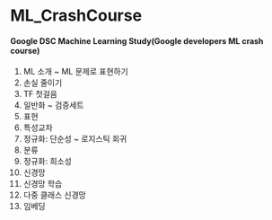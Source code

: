# ML_CrashCourse
#### Google DSC Machine Learning Study(Google developers ML crash course) <br>
1. ML 소개 ~ ML 문제로 표현하기 <br>
2. 손실 줄이기 <br>
3. TF 첫걸음 <br>
4. 일반화 ~ 검증세트 <br>
5. 표현 <br>
6. 특성교차 <br>
7. 정규화: 단순성 ~ 로지스틱 회귀<br>
8. 분류<br>
9. 정규화: 희소성 <br>
10. 신경망 <br>
11. 신경망 학습 <br>
12. 다중 클래스 신경망 <br>
13. 임베딩 <br>
